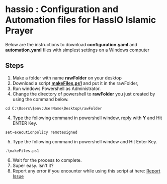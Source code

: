 # hassio : Configuration and Automation files for HassIO Islamic Prayer

Below are the instructions to download **configuration.yaml** and **automation.yaml** files with simplest settings on a Windows computer


## Steps

1. Make a folder with name **rawFolder** on your desktop
2. Download a script **[makeFiles.ps1](https://raw.githubusercontent.com/msanaullahsahar/hassio/master/makeFiles.ps1)** and put it in the rawFolder,
2. Run windows Powershell as Administrator.
3. Change the directory of powershell to **rawFolder** you just created by using the command below.

```
cd C:\Users\$env:UserName\Desktop\rawFolder
```

4. Type the following command in powershell window, reply with **Y** and Hit ENTER Key.

```
set-executionpolicy remotesigned
```
5. Type the following command in powershell window and Hit Enter Key.

```
.\makeFiles.ps1
```
   
6. Wait for the process to complete.
7. Super easy. Isn't it?
8. Report any error if you encounter while using this script at here: [Report Issue](https://github.com/msanaullahsahar/hassio/issues/new)
